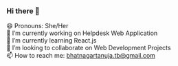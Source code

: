 ### Hi there 👋
😄 Pronouns: She/Her </br>
🔭 I’m currently working on Helpdesk Web Application  </br>
🌱 I’m currently learning React.js  </br>
👯 I’m looking to collaborate on Web Development Projects  </br>
📫 How to reach me: bhatnagartanuja.tb@gmail.com  </br>
<!--
**tanujabhatnagar/tanujabhatnagar** is a ✨ _special_ ✨ repository because its `README.md` (this file) appears on your GitHub profile.

Here are some ideas to get you started:

-.
- 🤔 I’m looking for help with ...
- 💬 Ask me about ...
-  ...
- ...
- ⚡ Fun fact: ...
-->

